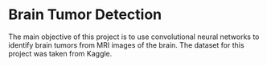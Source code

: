 # Brain Tumor Detection
The main objective of this project is to use convolutional neural networks to identify brain tumors from MRI images of the brain. The dataset for this project was taken from Kaggle.


